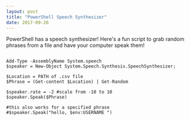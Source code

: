 ```yaml
---
layout: post
title: "PowerShell Speech Synthesizer"
date: 2017-09-26
---
```


PowerShell has a speech synthesizer!
Here's a fun script to grab random phrases from a file and have your computer speak them!

<code>
Add-Type -AssemblyName System.speech
$speaker = New-Object System.Speech.Synthesis.SpeechSynthesizer;
</code>

<code>
$Location = PATH of .csv file
$Phrase = (Get-content $Location) | Get-Random
</code>

<code>
$speaker.rate = -2 #scale from -10 to 10
$speaker.Speak($Phrase)
</code>

<code>
#this also works for a specified phrase
#$speaker.Speak("hello, $env:USERNAME ")
</code>
